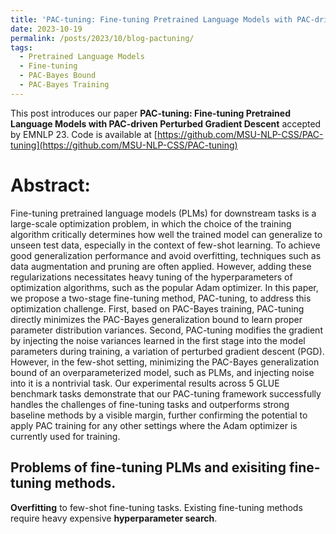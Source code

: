 ```yaml
---
title: 'PAC-tuning: Fine-tuning Pretrained Language Models with PAC-driven Perturbed Gradient Descent'
date: 2023-10-19
permalink: /posts/2023/10/blog-pactuning/
tags:
  - Pretrained Language Models
  - Fine-tuning
  - PAC-Bayes Bound
  - PAC-Bayes Training
---
```


This post introduces our paper **PAC-tuning: Fine-tuning Pretrained Language Models with PAC-driven Perturbed Gradient Descent** accepted by EMNLP 23. Code is available at [https://github.com/MSU-NLP-CSS/PAC-tuning](https://github.com/MSU-NLP-CSS/PAC-tuning)

Abstract: 
======
Fine-tuning pretrained language models (PLMs) for downstream tasks is a large-scale optimization problem, in which the choice of the training algorithm critically determines how well the trained model can generalize to unseen test data, especially in the context of few-shot learning. To achieve good generalization performance and avoid overfitting, techniques such as data augmentation and pruning are often applied. However, adding these regularizations necessitates heavy tuning of the hyperparameters of optimization algorithms, such as the popular Adam optimizer. In this paper, we propose a two-stage fine-tuning method, PAC-tuning, to address this optimization challenge. First, based on PAC-Bayes training, PAC-tuning directly minimizes the PAC-Bayes generalization bound to learn proper parameter distribution variances. Second, PAC-tuning modifies the gradient by injecting the noise variances learned in the first stage into the model parameters during training, a variation of perturbed gradient descent (PGD). However, in the few-shot setting, minimizing the PAC-Bayes generalization bound of an overparameterized model, such as PLMs, and injecting noise into it is a nontrivial task. Our experimental results across 5 GLUE benchmark tasks demonstrate that our PAC-tuning framework successfully handles the challenges of fine-tuning tasks and outperforms strong baseline methods by a visible margin, further confirming the potential to apply PAC training for any other settings where the Adam optimizer is currently used for training.


Problems of fine-tuning PLMs and exisiting fine-tuning methods.
------
**Overfitting** to few-shot fine-tuning tasks. Existing fine-tuning methods require heavy expensive **hyperparameter search**.

